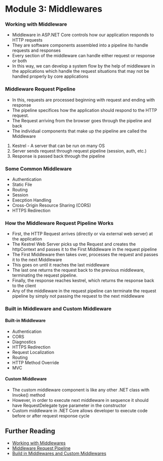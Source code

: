 # Module 3: Middlewares

### Working with Middleware
- Middleware in ASP.NET Core controls how our application responds to HTTP requests
- They are software components assembled into a pipeline ito handle requests and responses
- Every section of the middleware can handle either request or response or both
- In this way, we can develop a system flow by the help of middleware in the applications which handle the request situations that may not be handled properly by core applications

### Middleware Request Pipeline
- In this, requests are processed beginning with request and ending with response
- The pipeline specifices how the application should respond to the HTTP request.
- The Request arriving from the browser goes through the pipeline and back
- The individual components that make up the pipeline are called the Middleware

1. Kestrel - A server that can be run on many OS
2. Server sends request through request pipeline (session, auth, etc.)
3. Response is passed back through the pipeline

### Some Common Middleware
- Authentication
- Static File
- Routing
- Session
- Execption Handling
- Cross-Origin Resource Sharing (CORS)
- HTTPS Redirection

### How the Middleware Request Pipeline Works
- First, the HTTP Request arrives (directly or via external web server) at the application
- The Kestrel Web Server picks up the Request and creates the httpContext and passes it to the First Middleware in the request pipeline
- The First Middleware then takes over, processes the request and passes it to the next Middleware
- This goes on until it reaches the last middleware
- The last one returns the request back to the previous middleware, terminating the request pipeline.
- Finally, the response reaches kestrel, which returns the response back to the client
- Any of the middleware in the request pipeline can terminate the request pipeline by simply not passing the request to the next middleware

### Built in Middleware and Custom Middleware

#### Built-in Middleware
- Authentication
- CORS
- Diagnostics
- HTTPS Redirection
- Request Localization
- Routing
- HTTP Method Override
- MVC

#### Custom Middleware
- The custom middleware component is like any other .NET class with Invoke() method
- However, in order to execute next middleware in sequence it should have RequestDelegate type parameter in the constructor
- Custom middleware in .NET Core allows developer to execute code before or after request response cycle

## Further Reading
- [Working with Middlewares](https://learn.microsoft.com/en-us/aspnet/core/fundamentals/middleware/?view=aspnetcore-5.0)
- [Middleware Request Pipeline](https://learn.microsoft.com/en-us/aspnet/core/fundamentals/middleware/request-response?view=aspnetcore-7.0)
- [Build in Middlewares and Custom Middlewares](https://learn.microsoft.com/en-us/aspnet/core/fundamentals/middleware/write?view=aspnetcore-7.0)